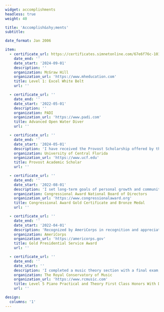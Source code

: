 ```yaml
---
widget: accomplishments
headless: true
weight: 40

title: 'Accomplish&shy;ments'
subtitle:

date_format: Jan 2006

item:
  - certificate_url: https://certificates.simnetonline.com/67e6f76c-101c-4950-a8fd-7d80e45008c0#acc.Fml9dKrY
    date_end: ''
    date_start: '2024-09-01'
    description: ''
    organization: McGraw Hill
    organization_url: 'https://www.mheducation.com'
    title: Level 1: Excel White Belt
    url: ''

  - certificate_url: ''
    date_end: ''
    date_start: '2022-05-01'
    description: ''
    organization: PADI
    organization_url: 'https://www.padi.com'
    title: Advanced Open Water Diver
    url: ''

  - certificate_url: ''
    date_end: ''
    date_start: '2024-05-01'
    description: 'I have received the Provost Scholarship offered by the University of Central Florida. This scholarship is awarded to recognize outstanding academic performance prior to entering college.'
    organization: University of Central Florida
    organization_url: 'https://www.ucf.edu'
    title: Provost Academic Scholar
    url: ''

  - certificate_url: ''
    date_end: ''
    date_start: '2022-08-01'
    description: 'I set long-term goals of personal growth and community involvement. I also completed an Expedition/Exploration to immerse myself and leave my daily routine and discover the unfamiliar.'
    organization: Congressional Award National Board of Directors
    organization_url: 'https://www.congressionalaward.org'
    title: Congressional Award Gold Certificate and Bronze Medal
    url: ''

  - certificate_url: ''
    date_end: ''
    date_start: '2022-04-01'
    description: 'Recognized by AmeriCorps in recognition and appreciation for my commitment to strengthen communities through volunteer service.'
    organization: AmeriCorps
    organization_url: 'https://americorps.gov'
    title: Gold Presidential Service Award
    url: ''

  - certificate_url: ''
    date_end: ''
    date_start: ''
    description: 'I completed a music theory section with a final exam, then practiced to complete a practical examination involving identifying intervals from sound, and a performance of 5 pieces.'
    organization: The Royal Conservatory of Music
    organization_url: 'https://www.rcmusic.com'
    title: Level 5 Piano Practical and Theory First Class Honors With Distinction
    url: ''

design:
  columns: '1'
---
```

